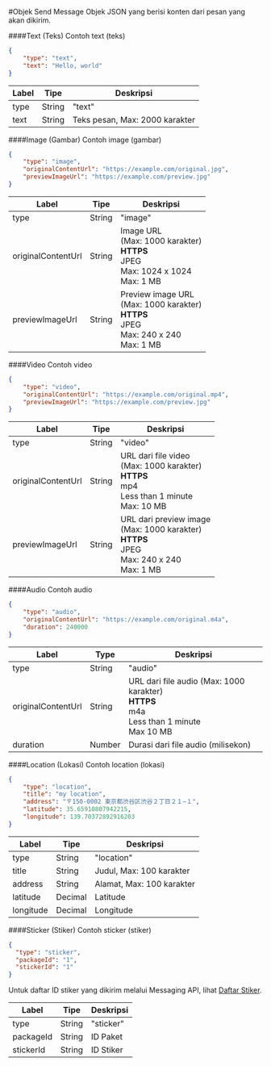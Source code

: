#Objek Send Message
Objek JSON yang berisi konten dari pesan yang akan dikirim.

####Text (Teks)
Contoh text (teks)

```json
{
    "type": "text",
    "text": "Hello, world"
}
```

Label | Tipe | Deskripsi
--- | --- | ---
type | String | "text"
text | String | 	Teks pesan, Max: 2000 karakter

####Image (Gambar)
Contoh image (gambar)

```json
{
    "type": "image",
    "originalContentUrl": "https://example.com/original.jpg",
    "previewImageUrl": "https://example.com/preview.jpg"
}
```

Label | Tipe | Deskripsi
--- | --- | ---
type | String | "image"
originalContentUrl | String | Image URL<br>(Max: 1000 karakter)<br>**HTTPS**<br>JPEG<br>Max: 1024 x 1024<br>Max: 1 MB
previewImageUrl | String | Preview image URL<br>(Max: 1000 karakter)<br>**HTTPS**<br>JPEG<br>Max: 240 x 240<br>Max: 1 MB

####Video
Contoh video

```json
{
    "type": "video",
    "originalContentUrl": "https://example.com/original.mp4",
    "previewImageUrl": "https://example.com/preview.jpg"
}
```

Label | Tipe | Deskripsi
--- | --- | ---
type | String | "video"
originalContentUrl | String | URL dari file video<br>(Max: 1000 karakter)<br>**HTTPS**<br>mp4 <br>Less than 1 minute<br>Max: 10 MB
previewImageUrl | String | URL dari preview image<br>(Max: 1000 karakter)<br>**HTTPS**<br>JPEG <br>Max: 240 x 240<br>Max: 1 MB

####Audio
Contoh audio

```json
{
    "type": "audio",
    "originalContentUrl": "https://example.com/original.m4a",
    "duration": 240000
}
```


Label | Type | Deskripsi
--- | --- | ---
type | String | "audio"
originalContentUrl | String | URL dari file audio (Max: 1000 karakter)<br>**HTTPS**<br>m4a<br>Less than 1 minute<br>Max 10 MB
duration | Number | Durasi dari file audio (milisekon)

####Location (Lokasi)
Contoh location (lokasi)

```json
{
    "type": "location",
    "title": "my location",
    "address": "〒150-0002 東京都渋谷区渋谷２丁目２１−１",
    "latitude": 35.65910807942215,
    "longitude": 139.70372892916203
}
```
Label | Tipe | Deskripsi
--- | --- | ---
type | String | "location"
title | String | Judul, Max: 100 karakter
address | String | Alamat, Max: 100 karakter
latitude | Decimal | Latitude
longitude | Decimal | Longitude

####Sticker (Stiker)
Contoh sticker (stiker)

```json
{
  "type": "sticker",
  "packageId": "1",
  "stickerId": "1"
}
```
Untuk daftar ID stiker yang dikirim melalui Messaging API, lihat [Daftar Stiker](https://devdocs.line.me/files/sticker_list.pdf).

Label | Tipe | Deskripsi
--- | --- | ---
type | String | "sticker"
packageId | String | ID Paket
stickerId | String | ID Stiker